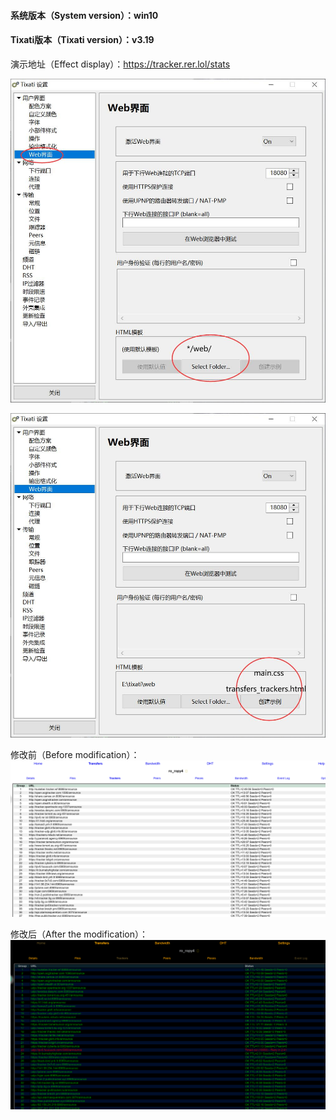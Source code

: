 
#### 系统版本（System version）：win10

#### Tixati版本（Tixati version）：v3.19

演示地址（Effect display）：https://tracker.rer.lol/stats

![1、从设置中打开文件夹](https://github.com/game-turn-over-skill-group/Tixati_tracker_dark_background/blob/5017e10a324126bc00cb11d405a134512f76c8a7/image/1%E3%80%81%E4%BB%8E%E8%AE%BE%E7%BD%AE%E4%B8%AD%E6%89%93%E5%BC%80%E6%96%87%E4%BB%B6%E5%A4%B9.jpg)

![2、放入transfers_trackers.html和main.css文件](https://raw.githubusercontent.com/game-turn-over-skill-group/Tixati_tracker_dark_background/5017e10a324126bc00cb11d405a134512f76c8a7/image/2%E3%80%81%E6%94%BE%E5%85%A5transfers_trackers.html%E5%92%8Cmain.css%E6%96%87%E4%BB%B6.jpg)

修改前（Before modification）：
![修改前效果](https://raw.githubusercontent.com/game-turn-over-skill-group/Tixati_tracker_dark_background/5017e10a324126bc00cb11d405a134512f76c8a7/image/%E4%BF%AE%E6%94%B9%E5%89%8D%E6%95%88%E6%9E%9C.png)

修改后（After the modification）：
![修改后效果](https://raw.githubusercontent.com/game-turn-over-skill-group/Tixati_tracker_dark_background/5017e10a324126bc00cb11d405a134512f76c8a7/image/%E4%BF%AE%E6%94%B9%E5%90%8E%E6%95%88%E6%9E%9C.png)



















